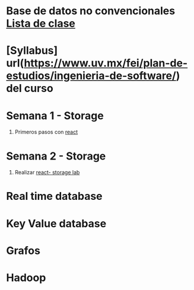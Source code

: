 # Base de datos no convencionales [Lista de clase](https://docs.google.com/spreadsheets/d/1liC_lZBcTpHJI0FtsVlVTUaiJz-o2IPN/edit#gid=1934289639)
# [Syllabus] url(https://www.uv.mx/fei/plan-de-estudios/ingenieria-de-software/) del curso 
# Semana 1 - Storage

1. Primeros pasos con [react](https://www.udemy.com/course/react-the-beginners-course/)

# Semana 2 - Storage
1. Realizar [react- storage lab](url)

# Real time database
# Key Value database
# Grafos 
# Hadoop

